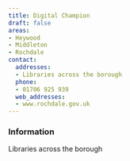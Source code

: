 ```yaml
---
title: Digital Champion
draft: false
areas:
- Heywood
- Middleton
- Rochdale
contact:
  addresses:
  - Libraries across the borough
  phone:
  - 01706 925 939
  web_addresses:
  - www.rochdale.gov.uk
---
```


### Information
Libraries across the borough

